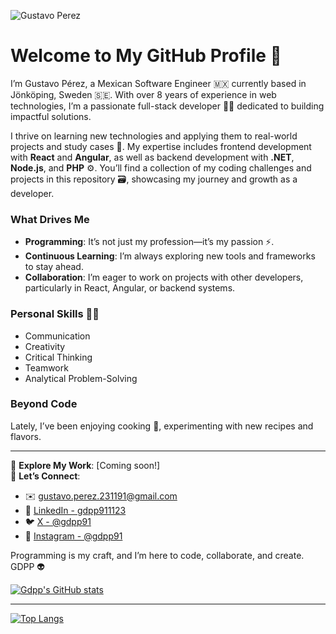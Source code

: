 ![Gustavo Perez](https://github.com/user-attachments/assets/d20aafd3-ee99-4472-9241-368dca363546)

# Welcome to My GitHub Profile 🖖

I’m Gustavo Pérez, a Mexican Software Engineer 🇲🇽 currently based in Jönköping, Sweden 🇸🇪. With over 8 years of experience in web technologies, I’m a passionate full-stack developer 👨‍💻 dedicated to building impactful solutions.

I thrive on learning new technologies and applying them to real-world projects and study cases 🚀. My expertise includes frontend development with **React** and **Angular**, as well as backend development with **.NET**, **Node.js**, and **PHP** ⚙️. You’ll find a collection of my coding challenges and projects in this repository 🗃️, showcasing my journey and growth as a developer.

### What Drives Me
- **Programming**: It’s not just my profession—it’s my passion ⚡.
- **Continuous Learning**: I’m always exploring new tools and frameworks to stay ahead.
- **Collaboration**: I’m eager to work on projects with other developers, particularly in React, Angular, or backend systems.

### Personal Skills 🏋️‍♂️
- Communication  
- Creativity  
- Critical Thinking  
- Teamwork  
- Analytical Problem-Solving  

### Beyond Code
Lately, I’ve been enjoying cooking 🍳, experimenting with new recipes and flavors.

---

📍 **Explore My Work**: [Coming soon!]  
📩 **Let’s Connect**:  
- ✉️ [gustavo.perez.231191@gmail.com](mailto:gustavo.perez.231191@gmail.com)  
- 🔗 [LinkedIn - gdpp911123](https://www.linkedin.com/in/gdpp911123)  
- 🐦 [X - @gdpp91](https://twitter.com/gdpp91)  
- 📸 [Instagram - @gdpp91](https://www.instagram.com/gdpp91)

Programming is my craft, and I’m here to code, collaborate, and create. GDPP 👽

[![Gdpp's GitHub stats](https://github-readme-stats.vercel.app/api?username=gdpp&show_icons=true&theme=dracula)](https://github.com/gdpp/github-readme-stats)

---

[![Top Langs](https://github-readme-stats.vercel.app/api/top-langs/?username=gdpp)](https://github.com/gdpp/github-readme-stats)
